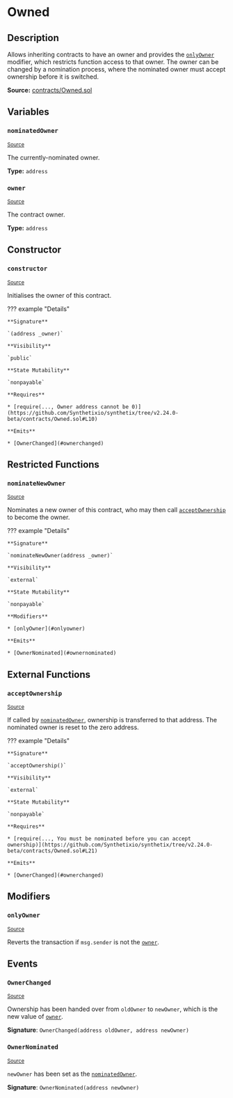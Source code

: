 # Owned

## Description

Allows inheriting contracts to have an owner and provides the [`onlyOwner`](#onlyowner) modifier, which restricts function access to that owner.
The owner can be changed by a nomination process, where the nominated owner must accept ownership before it is switched.

**Source:** [contracts/Owned.sol](https://github.com/Synthetixio/synthetix/tree/v2.24.0-beta/contracts/Owned.sol)

## Variables

### `nominatedOwner`

<sub>[Source](https://github.com/Synthetixio/synthetix/tree/v2.24.0-beta/contracts/Owned.sol#L7)</sub>

The currently-nominated owner.

**Type:** `address`

### `owner`

<sub>[Source](https://github.com/Synthetixio/synthetix/tree/v2.24.0-beta/contracts/Owned.sol#L6)</sub>

The contract owner.

**Type:** `address`

## Constructor

### `constructor`

<sub>[Source](https://github.com/Synthetixio/synthetix/tree/v2.24.0-beta/contracts/Owned.sol#L9)</sub>

Initialises the owner of this contract.

??? example "Details"

    **Signature**

    `(address _owner)`

    **Visibility**

    `public`

    **State Mutability**

    `nonpayable`

    **Requires**

    * [require(..., Owner address cannot be 0)](https://github.com/Synthetixio/synthetix/tree/v2.24.0-beta/contracts/Owned.sol#L10)

    **Emits**

    * [OwnerChanged](#ownerchanged)

## Restricted Functions

### `nominateNewOwner`

<sub>[Source](https://github.com/Synthetixio/synthetix/tree/v2.24.0-beta/contracts/Owned.sol#L15)</sub>

Nominates a new owner of this contract, who may then call [`acceptOwnership`](#acceptownership) to become the owner.

??? example "Details"

    **Signature**

    `nominateNewOwner(address _owner)`

    **Visibility**

    `external`

    **State Mutability**

    `nonpayable`

    **Modifiers**

    * [onlyOwner](#onlyowner)

    **Emits**

    * [OwnerNominated](#ownernominated)

## External Functions

### `acceptOwnership`

<sub>[Source](https://github.com/Synthetixio/synthetix/tree/v2.24.0-beta/contracts/Owned.sol#L20)</sub>

If called by [`nominatedOwner`](#nominatedowner), ownership is transferred to that address.
The nominated owner is reset to the zero address.

??? example "Details"

    **Signature**

    `acceptOwnership()`

    **Visibility**

    `external`

    **State Mutability**

    `nonpayable`

    **Requires**

    * [require(..., You must be nominated before you can accept ownership)](https://github.com/Synthetixio/synthetix/tree/v2.24.0-beta/contracts/Owned.sol#L21)

    **Emits**

    * [OwnerChanged](#ownerchanged)

## Modifiers

### `onlyOwner`

<sub>[Source](https://github.com/Synthetixio/synthetix/tree/v2.24.0-beta/contracts/Owned.sol#L27)</sub>

Reverts the transaction if `msg.sender` is not the [`owner`](#owner).

## Events

### `OwnerChanged`

<sub>[Source](https://github.com/Synthetixio/synthetix/tree/v2.24.0-beta/contracts/Owned.sol#L33)</sub>

Ownership has been handed over from `oldOwner` to `newOwner`, which is the new value of [`owner`](#owner).

**Signature**: `OwnerChanged(address oldOwner, address newOwner)`

### `OwnerNominated`

<sub>[Source](https://github.com/Synthetixio/synthetix/tree/v2.24.0-beta/contracts/Owned.sol#L32)</sub>

`newOwner` has been set as the [`nominatedOwner`](#nominatedowner).

**Signature**: `OwnerNominated(address newOwner)`
